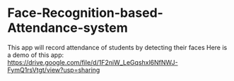# Face-Recognition-based-Attendance-system
This app will record attendance of students by detecting their faces
 Here is a demo of this app: https://drive.google.com/file/d/1F2niW_LeGqshxl6NfNWJ-FymQ1rsVtgt/view?usp=sharing

